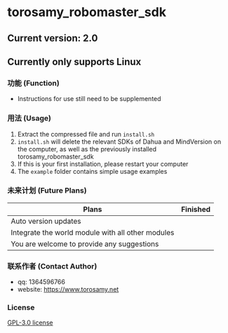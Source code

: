 # torosamy_robomaster_sdk

## Current version: 2.0
## Currently only supports Linux

### 功能 (Function)
- Instructions for use still need to be supplemented

### 用法 (Usage)
1. Extract the compressed file and run `install.sh`
2. `install.sh` will delete the relevant SDKs of Dahua and MindVersion on the computer, as well as the previously installed torosamy_robomaster_sdk
3. If this is your first installation, please restart your computer
4. The `example` folder contains simple usage examples

### 未来计划 (Future Plans)
| Plans   | Finished |
| ------ | -------- |
| Auto version updates |         |
| Integrate the world module with all other modules |          |
| You are welcome to provide any suggestions |         |


### 联系作者 (Contact Author)
- qq: 1364596766
- website: https://www.torosamy.net

### License
[GPL-3.0 license](./LICENSE)
